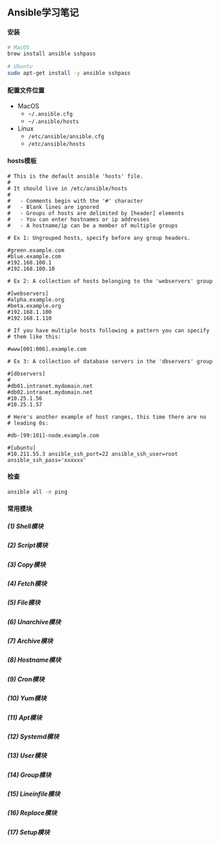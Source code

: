 ## Ansible学习笔记

#### 安装

```bash
# MacOS
brew install ansible sshpass

# Ubuntu
sudo apt-get install -y ansible sshpass
```

#### 配置文件位置

* MacOS
    * `~/.ansible.cfg`
    * `~/.ansible/hosts`
* Linux
    * `/etc/ansible/ansible.cfg`
    * `/etc/ansible/hosts`

#### hosts模板

```text
# This is the default ansible 'hosts' file.
#
# It should live in /etc/ansible/hosts
#
#   - Comments begin with the '#' character
#   - Blank lines are ignored
#   - Groups of hosts are delimited by [header] elements
#   - You can enter hostnames or ip addresses
#   - A hostname/ip can be a member of multiple groups

# Ex 1: Ungrouped hosts, specify before any group headers.

#green.example.com
#blue.example.com
#192.168.100.1
#192.168.100.10

# Ex 2: A collection of hosts belonging to the 'webservers' group

#[webservers]
#alpha.example.org
#beta.example.org
#192.168.1.100
#192.168.1.110

# If you have multiple hosts following a pattern you can specify
# them like this:

#www[001:006].example.com

# Ex 3: A collection of database servers in the 'dbservers' group

#[dbservers]
#
#db01.intranet.mydomain.net
#db02.intranet.mydomain.net
#10.25.1.56
#10.25.1.57

# Here's another example of host ranges, this time there are no
# leading 0s:

#db-[99:101]-node.example.com

#[ubuntu]
#10.211.55.3 ansible_ssh_port=22 ansible_ssh_user=root ansible_ssh_pass='xxxxxx'
```

#### 检查

```bash
ansible all -m ping
```

#### 常用模块

##### (1) Shell模块

##### (2) Script模块

##### (3) Copy模块

##### (4) Fetch模块

##### (5) File模块

##### (6) Unarchive模块

##### (7) Archive模块

##### (8) Hostname模块

##### (9) Cron模块

##### (10) Yum模块

##### (11) Apt模块

##### (12) Systemd模块

##### (13) User模块

##### (14) Group模块

##### (15) Lineinfile模块

##### (16) Replace模块

##### (17) Setup模块
